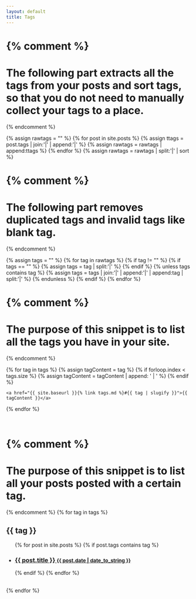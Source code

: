 ```yaml
---
layout: default
title: Tags
---
```


{% comment %}
=======================
The following part extracts all the tags from your posts and sort tags, so that you do not need to manually collect your tags to a place.
=======================
{% endcomment %}

{% assign rawtags = "" %}
{% for post in site.posts %}
  {% assign ttags = post.tags | join:'|' | append:'|' %}
  {% assign rawtags = rawtags | append:ttags %}
{% endfor %}
{% assign rawtags = rawtags | split:'|' | sort %}

{% comment %}
=======================
The following part removes duplicated tags and invalid tags like blank tag.
=======================
{% endcomment %}

{% assign tags = "" %}
{% for tag in rawtags %}
  {% if tag != "" %}
    {% if tags == "" %}
      {% assign tags = tag | split:'|' %}
    {% endif %}
    {% unless tags contains tag %}
      {% assign tags = tags | join:'|' | append:'|' | append:tag | split:'|' %}
    {% endunless %}
  {% endif %}
{% endfor %}

{% comment %}
=======================
The purpose of this snippet is to list all the tags you have in your site.
=======================
{% endcomment %}
<div>
  {% for tag in tags %}
    {% assign tagContent = tag %}
    {% if forloop.index < tags.size %}
      {% assign tagContent = tagContent | append: ' | ' %}
    {% endif %}

    <a href="{{ site.baseurl }}{% link tags.md %}#{{ tag | slugify }}">{{ tagContent }}</a> 
  {% endfor %}
</div>

<br/>

{% comment %}
=======================
The purpose of this snippet is to list all your posts posted with a certain tag.
=======================
{% endcomment %}
{% for tag in tags %}
  <h2 id="{{ tag | slugify }}">{{ tag }}</h2>
  <ul>
   {% for post in site.posts %}
     {% if post.tags contains tag %}
     <li>
     <h3>
       <a href="{{ post.url }}">
         {{ post.title }}
         <small>{{ post.date | date_to_string }}</small>
       </a>
     </h3>
     </li>
     {% endif %}
   {% endfor %}
  </ul>
  <br/>
{% endfor %}